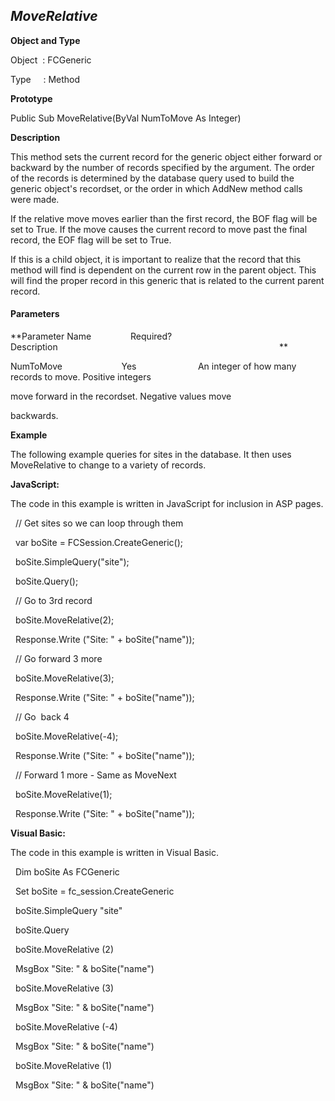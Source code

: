 _MoveRelative_
--------------

**Object and Type**

Object  : FCGeneric

Type     : Method

**Prototype**

Public Sub MoveRelative(ByVal NumToMove As Integer)

**Description**

This method sets the current record for the generic object either forward or backward by the number of records specified by the argument. The order of the records is determined by the database query used to build the generic object's recordset, or the order in which AddNew method calls were made.

If the relative move moves earlier than the first record, the BOF flag will be set to True. If the move causes the current record to move past the final record, the EOF flag will be set to True.

If this is a child object, it is important to realize that the record that this method will find is dependent on the current row in the parent object. This will find the proper record in this generic that is related to the current parent record.

#### Parameters
**Parameter Name                Required?             Description                                                                                          **

NumToMove                        Yes                         An integer of how many records to move. Positive integers

move forward in the recordset. Negative values move

backwards.

**Example**

The following example queries for sites in the database. It then uses MoveRelative to change to a variety of records.

**JavaScript:**

The code in this example is written in JavaScript for inclusion in ASP pages.

  // Get sites so we can loop through them

  var boSite = FCSession.CreateGeneric();

  boSite.SimpleQuery("site");

  boSite.Query();

  // Go to 3rd record

  boSite.MoveRelative(2);

  Response.Write ("Site: " + boSite("name"));  

  // Go forward 3 more 

  boSite.MoveRelative(3);

  Response.Write ("Site: " + boSite("name"));  

  // Go  back 4

  boSite.MoveRelative(-4);

  Response.Write ("Site: " + boSite("name"));  

  // Forward 1 more - Same as MoveNext

  boSite.MoveRelative(1);

  Response.Write ("Site: " + boSite("name"));  

**Visual Basic:**

The code in this example is written in Visual Basic.

  Dim boSite As FCGeneric

  Set boSite = fc_session.CreateGeneric

  boSite.SimpleQuery "site"

  boSite.Query

  boSite.MoveRelative (2)

  MsgBox "Site: " & boSite("name")

  boSite.MoveRelative (3)

  MsgBox "Site: " & boSite("name")

  boSite.MoveRelative (-4)

  MsgBox "Site: " & boSite("name")

  boSite.MoveRelative (1)

  MsgBox "Site: " & boSite("name")